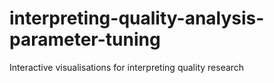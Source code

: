 # interpreting-quality-analysis-parameter-tuning
Interactive visualisations for interpreting quality research
